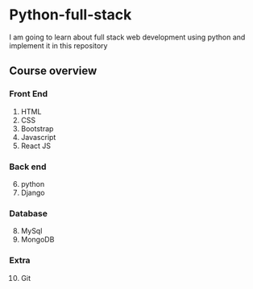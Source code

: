# Python-full-stack
I am going to learn about full stack web development using python and implement it in this repository

## Course overview
### Front End
1. HTML
2. CSS
3. Bootstrap
4. Javascript
5. React JS

### Back end
6. python
7. Django

### Database
8. MySql
9. MongoDB

### Extra
10. Git
